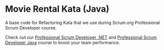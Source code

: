 Movie Rental Kata (Java)
=======================

A base code for Refactoring Kata that we use during Scrum.org Professional Scrum Developer course.

Check out our [Professional Scrum Developer .NET](http://www.leanagile.in/programs/show/professional-scrum-developer-net)
and [Professional Scrum Developer Java](http://www.leanagile.in/programs/show/professional-scrum-developer-java)
course to boost your team performance.